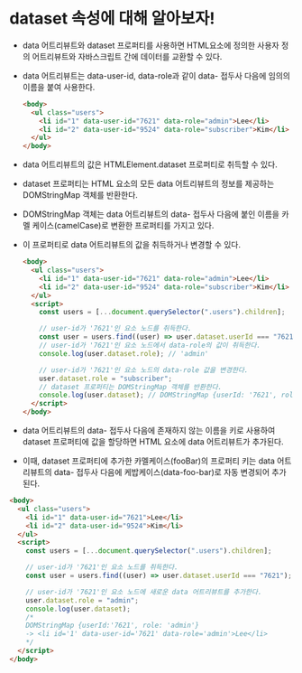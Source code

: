 # dataset 속성에 대해 알아보자!

- data 어트리뷰트와 dataset 프로퍼티를 사용하면 HTML요소에 정의한 사용자 정의 어트리뷰트와 자바스크립트 간에 데이터를 교환할 수 있다.
- data 어트리뷰트는 data-user-id, data-role과 같이 data- 접두사 다음에 임의의 이름을 붙여 사용한다.

  ```html
  <body>
    <ul class="users">
      <li id="1" data-user-id="7621" data-role="admin">Lee</li>
      <li id="2" data-user-id="9524" data-role="subscriber">Kim</li>
    </ul>
  </body>
  ```

- data 어트리뷰트의 값은 HTMLElement.dataset 프로퍼티로 취득할 수 있다.
- dataset 프로퍼티는 HTML 요소의 모든 data 어트리뷰트의 정보를 제공하는 DOMStringMap 객체를 반환한다.
- DOMStringMap 객체는 data 어트리뷰트의 data- 접두사 다음에 붙인 이름을 카멜 케이스(camelCase)로 변환한 프로퍼티를 가지고 있다.
- 이 프로퍼티로 data 어트리뷰트의 값을 취득하거나 변경할 수 있다.

  ```html
  <body>
    <ul class="users">
      <li id="1" data-user-id="7621" data-role="admin">Lee</li>
      <li id="2" data-user-id="9524" data-role="subscriber">Kim</li>
    </ul>
    <script>
      const users = [...document.querySelector(".users").children];

      // user-id가 '7621'인 요소 노드를 취득한다.
      const user = users.find((user) => user.dataset.userId === "7621");
      // user-id가 '7621'인 요소 노드에서 data-role의 값이 취득한다.
      console.log(user.dataset.role); // 'admin'

      // user-id가 '7621'인 요소 노드의 data-role 값을 변경한다.
      user.dataset.role = "subscriber";
      // dataset 프로퍼티는 DOMStringMap 객체를 반환한다.
      console.log(user.dataset); // DOMStringMap {userId: '7621', role: 'subscriber'}
    </script>
  </body>
  ```

- data 어트리뷰트의 data- 접두사 다음에 존재하지 않는 이름을 키로 사용하여 dataset 프로퍼티에 값을 할당하면 HTML 요소에 data 어트리뷰트가 추가된다.
- 이때, dataset 프로퍼티에 추가한 카멜케이스(fooBar)의 프로퍼티 키는 data 어트리뷰트의 data- 접두사 다음에 케밥케이스(data-foo-bar)로 자동 변경되어 추가된다.

```html
<body>
  <ul class="users">
    <li id="1" data-user-id="7621">Lee</li>
    <li id="2" data-user-id="9524">Kim</li>
  </ul>
  <script>
    const users = [...document.querySelector(".users").children];

    // user-id가 '7621'인 요소 노드를 취득한다.
    const user = users.find((user) => user.dataset.userId === "7621");

    // user-id가 '7621'인 요소 노드에 새로운 data 어트리뷰트를 추가한다.
    user.dataset.role = "admin";
    console.log(user.dataset);
    /*
    DOMStringMap {userId:'7621', role: 'admin'}
    -> <li id='1' data-user-id='7621' data-role='admin'>Lee</li>
    */
  </script>
</body>
```
